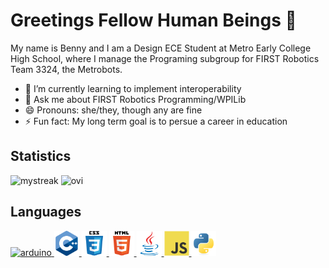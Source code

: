 # Greetings Fellow Human Beings 👋

My name is Benny and I am a Design ECE Student at Metro Early College High School, where I manage the Programing subgroup for FIRST Robotics Team 3324, the Metrobots.

- 🌱 I’m currently learning to implement interoperability
- 💬 Ask me about FIRST Robotics Programming/WPILib <!-- - 📫 How to reach me: spanos.1@themetroschool.org -->
- 😄 Pronouns: she/they, though any are fine
- ⚡ Fun fact: My long term goal is to persue a career in education

## Statistics
<img src="https://github-readme-streak-stats.herokuapp.com/?user=BSpanosMetro&theme=tokyonight" alt="mystreak"/>
<img src="https://github-readme-stats.vercel.app/api/top-langs?username=BSpanosMetro&show_icons=true&locale=en&layout=compact&theme=tokyonight" alt="ovi" />

## Languages
<p align="left"> <a href="https://www.arduino.cc/" target="_blank" rel="noreferrer"> <img src="https://cdn.worldvectorlogo.com/logos/arduino-1.svg" alt="arduino" width="40" height="40"/> </a> <a href="https://cplusplus.com/" target="_blank" rel="noreferrer"> <img src="https://raw.githubusercontent.com/devicons/devicon/master/icons/cplusplus/cplusplus-original.svg" alt="cplusplus" width="40" height="40"/> </a> <a href="https://www.w3.org/Style/CSS/Overview.en.html" target="_blank" rel="noreferrer"> <img src="https://raw.githubusercontent.com/devicons/devicon/master/icons/css3/css3-original-wordmark.svg" alt="css3" width="40" height="40"/> </a> <a href="https://www.w3.org/html/" target="_blank" rel="noreferrer"> <img src="https://raw.githubusercontent.com/devicons/devicon/master/icons/html5/html5-original-wordmark.svg" alt="html5" width="40" height="40"/> </a> <a href="https://www.java.com" target="_blank" rel="noreferrer"> <img src="https://raw.githubusercontent.com/devicons/devicon/master/icons/java/java-original.svg" alt="java" width="40" height="40"/> </a> <a href="https://developer.mozilla.org/en-US/docs/Web/JavaScript" target="_blank" rel="noreferrer"> <img src="https://raw.githubusercontent.com/devicons/devicon/master/icons/javascript/javascript-original.svg" alt="javascript" width="40" height="40"/> </a> <a href="https://www.python.org" target="_blank" rel="noreferrer"> <img src="https://raw.githubusercontent.com/devicons/devicon/master/icons/python/python-original.svg" alt="python" width="40" height="40"/> </a> 
